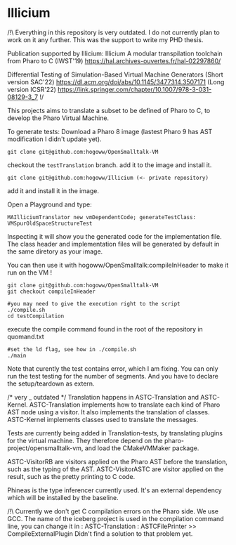# Illicium


/!\ Everything in this repository is very outdated. I do not currently plan to work on it any further.
This was the support to write my PHD thesis.

Publication supported by Illicium:
Illicium A modular transpilation toolchain from Pharo to C
(IWST'19) https://hal.archives-ouvertes.fr/hal-02297860/

Differential Testing of Simulation-Based Virtual Machine Generators
(Short version SAC'22) https://dl.acm.org/doi/abs/10.1145/3477314.3507171
(Long version ICSR'22) https://link.springer.com/chapter/10.1007/978-3-031-08129-3_7
\!/



This projects aims to translate a subset to be defined of Pharo to C, to develop the Pharo Virtual Machine.




To generate tests:
Download a Pharo 8 image (lastest Pharo 9 has AST modification I didn't update yet).

```
git clone git@github.com:hogoww/OpenSmalltalk-VM
```

checkout the `testTranslation` branch.
add it to the image and install it.

```
git clone git@github.com:hogoww/Illicium (<- private repository)
```
add it and install it in the image.

Open a Playground and type:

```Smalltalk
MAIlliciumTranslator new vmDependentCode; generateTestClass: VMSpurOldSpaceStructureTest
```

Inspecting it will show you the generated code for the implementation file.
The class header and implementation files will be generated by default in the same diretory as your image.

You can then use it with hogoww/OpenSmalltalk:compileInHeader to make it run on the VM !

```
git clone git@github.com:hogoww/OpenSmalltalk-VM
git checkout compileInHeader

#you may need to give the execution right to the script
./compile.sh
cd testCompilation

```

execute the compile command found in the root of the repository in quomand.txt

```
#set the ld flag, see how in ./compile.sh
./main
```

Note that curently the test contains error, which I am fixing.
You can only run the test testing for the number of segments.
And you have to declare the setup/teardown as extern.



/* very _ outdated */
Translation happens in ASTC-Translation and ASTC-Kernel.
ASTC-Translation implements how to translate each kind of Pharo AST node using a visitor.
It also implements the translation of classes.
ASTC-Kernel implements classes used to translate the messages.

Tests are currently being added in Translation-tests, by translating plugins for the virtual machine. 
They therefore depend on the pharo-project/opensmalltalk-vm, and load the CMakeVMMaker package.

ASTC-VisitorRB are visitors applied on the Pharo AST before the translation, such as the typing of the AST.
ASTC-VisitorASTC are visitor applied on the result, such as the pretty printing to C code.

Phineas is the type inferencer currently used. It's an external dependency which will be installed by the baseline.

/!\ Currently we don't get C compilation errors on the Pharo side.
We use GCC.
The name of the iceberg project is used in the compilation command line, you can change it in :
ASTC-Translation : ASTCFilePrinter >> CompileExternalPlugin
Didn't find a solution to that problem yet.
